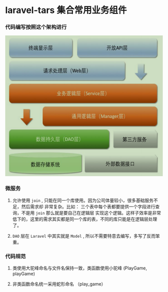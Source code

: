 # laravel-tars 集合常用业务组件

### 代码编写按照这个架构进行

![架构图](./static/structure.png)

### 微服务

1. 允许使用 `join` , 只能在同一个库使用。因为公司体量较小，很多基础服务不足，然后需求却
非常复杂。比如： 三个表中每个表都要提供一个字段进行查询，不是用 `join` 那么就是要自己在逻辑层
实现这个逻辑。这样子效率是非常低下的，这里的需求其实都是同一个库的表，不同的库只能是在逻辑层处理
了。

2. `DAO` 层在 `Laravel` 中其实就是 `Model` , 所以不需要特意去编写，多写了反而笨重。
 

### 代码规范

1. 类使用大驼峰命名与文件名保持一致，类函数使用小驼峰 (PlayGame, playGame)

2. 非类函数命名统一采用蛇形命名 （play_game）


